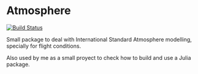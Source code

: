 # Atmosphere

[![Build Status](https://github.com/andresegido/Atmosphere.jl/actions/workflows/CI.yml/badge.svg?branch=main)](https://github.com/andresegido/Atmosphere.jl/actions/workflows/CI.yml?query=branch%3Amain)

Small package to deal with International Standard Atmosphere modelling, specially for flight conditions.

Also used by me as a small proyect to check how to build and use a Julia package.